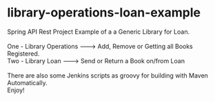 # library-operations-loan-example
Spring API Rest Project Example of a a Generic Library for Loan.<br />
<br />
One - Library Operations ---> Add, Remove or Getting all Books Registered.<br />
Two - Library Loan ---> Send or Return a Book on/from Loan<br />
<br />
There are also some Jenkins scripts as groovy for building with Maven Automatically.<br />
Enjoy!
